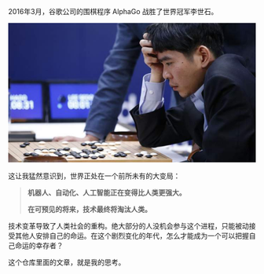 2016年3月，谷歌公司的围棋程序 AlphaGo 战胜了世界冠军李世石。

![](docs/images/alphago.jpg)

这让我猛然意识到，世界正处在一个前所未有的大变局：

> **机器人、自动化、人工智能正在变得比人类更强大。**
>
> **在可预见的将来，技术最终将淘汰人类。**

技术变革导致了人类社会的重构。绝大部分的人没机会参与这个进程，只能被动接受其他人安排自己的命运。在这个剧烈变化的年代，怎么才能成为一个可以把握自己命运的幸存者？

这个仓库里面的文章，就是我的思考。


